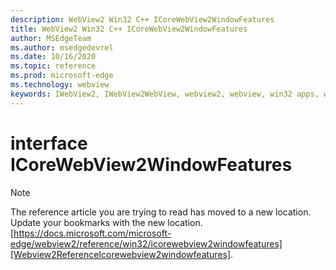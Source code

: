```yaml
---
description: WebView2 Win32 C++ ICoreWebView2WindowFeatures
title: WebView2 Win32 C++ ICoreWebView2WindowFeatures
author: MSEdgeTeam
ms.author: msedgedevrel
ms.date: 10/16/2020
ms.topic: reference
ms.prod: microsoft-edge
ms.technology: webview
keywords: IWebView2, IWebView2WebView, webview2, webview, win32 apps, win32, edge, ICoreWebView2, ICoreWebView2Controller, browser control, edge html, ICoreWebView2WindowFeatures
---
```


# interface ICoreWebView2WindowFeatures 

> [!NOTE]
> The reference article you are trying to read has moved to a new location.  
> Update your bookmarks with the new location.  
> [https://docs.microsoft.com/microsoft-edge/webview2/reference/win32/icorewebview2windowfeatures][Webview2ReferenceIcorewebview2windowfeatures].  

[Webview2ReferenceIcorewebview2windowfeatures]: /microsoft-edge/webview2/reference/win32/icorewebview2windowfeatures "interface ICoreWebView2WindowFeatures | Microsoft Docs"

